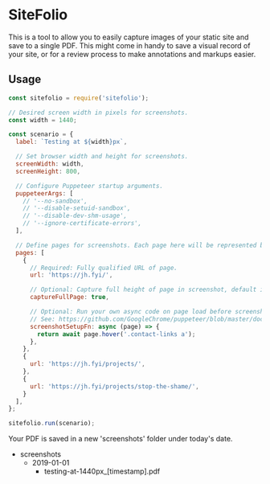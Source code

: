 # SiteFolio

This is a tool to allow you to easily capture images of your static site and save to a single PDF. This might come in handy to save a visual record of your site, or for a review process to make annotations and markups easier.

## Usage

```javascript
const sitefolio = require('sitefolio');

// Desired screen width in pixels for screenshots.
const width = 1440;

const scenario = {
  label: `Testing at ${width}px`,

  // Set browser width and height for screenshots.
  screenWidth: width,
  screenHeight: 800,

  // Configure Puppeteer startup arguments.
  puppeteerArgs: [
    // '--no-sandbox',
    // '--disable-setuid-sandbox',
    // '--disable-dev-shm-usage',
    // '--ignore-certificate-errors',
  ],

  // Define pages for screenshots. Each page here will be represented by an individual page in the output PDF.
  pages: [
    {
      // Required: Fully qualified URL of page.
      url: 'https://jh.fyi/',

      // Optional: Capture full height of page in screenshot, default is `true`.
      captureFullPage: true,

      // Optional: Run your own async code on page load before screenshot. Puppeteer's `page` object is injected. Must return promise.
      // See: https://github.com/GoogleChrome/puppeteer/blob/master/docs/api.md#class-page
      screenshotSetupFn: async (page) => {
        return await page.hover('.contact-links a');
      },
    },
    {
      url: 'https://jh.fyi/projects/',
    },
    {
      url: 'https://jh.fyi/projects/stop-the-shame/',
    }
  ],
};

sitefolio.run(scenario);

```

Your PDF is saved in a new 'screenshots' folder under today's date.
- screenshots
  - 2019-01-01
    - testing-at-1440px_[timestamp].pdf